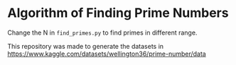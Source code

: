 # Algorithm of Finding Prime Numbers

Change the N in `find_primes.py` to find primes in different range.

This repository was made to generate the datasets in https://www.kaggle.com/datasets/wellington36/prime-number/data
